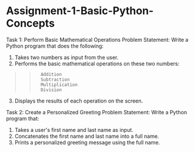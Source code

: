 # Assignment-1-Basic-Python-Concepts

Task 1: Perform Basic Mathematical Operations
Problem Statement: Write a Python program that does the following:
1.  Takes two numbers as input from the user.
2.  Performs the basic mathematical operations on these two numbers:
>>       Addition
>>       Subtraction
>>       Multiplication
>>       Division
3.  Displays the results of each operation on the screen.


Task 2: Create a Personalized Greeting Problem Statement:
Write a Python program that:
1.  Takes a user's first name and last name as input.
2.  Concatenates the first name and last name into a full name.
3.  Prints a personalized greeting message using the full name.
